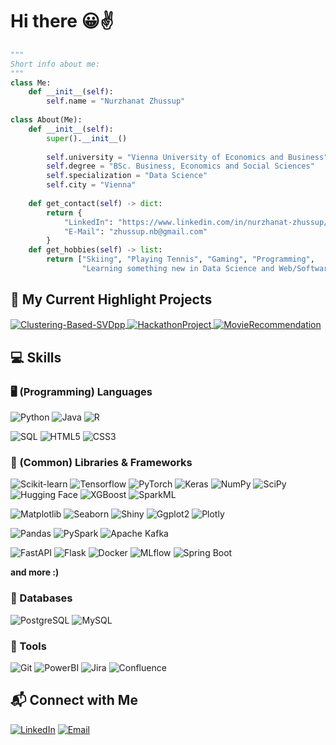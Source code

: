 # Hi there 😀✌️

```python
"""
Short info about me:
"""
class Me:
    def __init__(self):
        self.name = "Nurzhanat Zhussup"
        
class About(Me):
    def __init__(self):
        super().__init__()
        
        self.university = "Vienna University of Economics and Business"
        self.degree = "BSc. Business, Economics and Social Sciences"
        self.specialization = "Data Science"
        self.city = "Vienna"
 
    def get_contact(self) -> dict:
        return {
            "LinkedIn": "https://www.linkedin.com/in/nurzhanat-zhussup/",
            "E-Mail": "zhussup.nb@gmail.com"
        }
    def get_hobbies(self) -> list:
        return ["Skiing", "Playing Tennis", "Gaming", "Programming",
                "Learning something new in Data Science and Web/Software Development"]


```


## 🌟 My Current Highlight Projects

<a href="https://github.com/koettbullarr/Clustering-Based-SVDpp">
  <img align="center" src="https://github-readme-stats.vercel.app/api/pin/?username=nzhussup&repo=Clustering-Based-SVDpp&show_icons=true&line_height=27&title_color=6aa6f8&text_color=8a919a&icon_color=6aa6f8&bg_color=22272e" alt="Clustering-Based-SVDpp" />
</a>

<a href="https://github.com/nzhussup/HackathonProject">
  <img align="center" src="https://github-readme-stats.vercel.app/api/pin/?username=nzhussup&repo=HackathonProject&show_icons=true&line_height=27&title_color=6aa6f8&text_color=8a919a&icon_color=6aa6f8&bg_color=22272e" alt="HackathonProject" />
</a>

<a href="https://github.com/nzhussup/MovieRecommendation">
  <img align="center" src="https://github-readme-stats.vercel.app/api/pin/?username=nzhussup&repo=MovieRecommendation&show_icons=true&line_height=27&title_color=6aa6f8&text_color=8a919a&icon_color=6aa6f8&bg_color=22272e" alt="MovieRecommendation" />
</a>


## 💻 Skills

### 🖥️ (Programming) Languages
![Python](https://img.shields.io/badge/-Python-3776AB?style=flat-square&logo=Python&logoColor=white)
![Java](https://img.shields.io/badge/-Java-007396?style=flat-square&logo=java&logoColor=white)
![R](https://img.shields.io/badge/-R-276DC3?style=flat-square&logo=r&logoColor=white)

![SQL](https://img.shields.io/badge/-SQL-4479A1?style=flat-square&logo=mysql&logoColor=white)
![HTML5](https://img.shields.io/badge/-HTML5-E34F26?style=flat-square&logo=html5&logoColor=white)
![CSS3](https://img.shields.io/badge/-CSS3-1572B6?style=flat-square&logo=css3&logoColor=white)

### 🧰 (Common) Libraries & Frameworks
![Scikit-learn](https://img.shields.io/badge/-Scikit_learn-F7931E?style=flat-square&logo=scikit-learn&logoColor=white)
![Tensorflow](https://img.shields.io/badge/-Tensorflow-FF6F00?style=flat-square&logo=Tensorflow&logoColor=white)
![PyTorch](https://img.shields.io/badge/-PyTorch-EE4C2C?style=flat-square&logo=pytorch&logoColor=white)
![Keras](https://img.shields.io/badge/-Keras-D00000?style=flat-square&logo=Keras&logoColor=white)
![NumPy](https://img.shields.io/badge/-NumPy-013243?style=flat-square&logo=numpy&logoColor=white)
![SciPy](https://img.shields.io/badge/-SciPy-8CAAE6?style=flat-square&logo=scipy&logoColor=white)
![Hugging Face](https://img.shields.io/badge/-Hugging%20Face-FFD43B?style=flat-square&logo=huggingface&logoColor=black)
![XGBoost](https://img.shields.io/badge/-XGBoost-3498DB?style=flat-square&logo=xgboost&logoColor=white)
![SparkML](https://img.shields.io/badge/-SparkML-E25A1C?style=flat-square&logo=apache-spark&logoColor=white)

![Matplotlib](https://img.shields.io/badge/-Matplotlib-11557C?style=flat-square&logo=matplotlib&logoColor=white)
![Seaborn](https://img.shields.io/badge/-Seaborn-76B900?style=flat-square&logo=seaborn&logoColor=white)
![Shiny](https://img.shields.io/badge/-Shiny-120E8B?style=flat-square&logo=shiny&logoColor=white)
![Ggplot2](https://img.shields.io/badge/-Ggplot2-FF6347?style=flat-square&logo=ggplot2&logoColor=white)
![Plotly](https://img.shields.io/badge/-Plotly-3F4F75?style=flat-square&logo=plotly&logoColor=white)

![Pandas](https://img.shields.io/badge/-Pandas-150458?style=flat-square&logo=pandas&logoColor=white)
![PySpark](https://img.shields.io/badge/-PySpark-E25A1C?style=flat-square&logo=apache-spark&logoColor=white)
![Apache Kafka](https://img.shields.io/badge/-Apache%20Kafka-231F20?style=flat-square&logo=apache-kafka&logoColor=white)

![FastAPI](https://img.shields.io/badge/-FastAPI-009688?style=flat-square&logo=fastapi&logoColor=white)
![Flask](https://img.shields.io/badge/-Flask-000000?style=flat-square&logo=flask&logoColor=white)
![Docker](https://img.shields.io/badge/-Docker-2496ED?style=flat-square&logo=docker&logoColor=white)
![MLflow](https://img.shields.io/badge/-MLflow-0194E2?style=flat-square&logo=mlflow&logoColor=white)
![Spring Boot](https://img.shields.io/badge/Spring%20Boot-6DB33F?style=flat-square&logo=spring&logoColor=white)



**and more :)**

### 💾 Databases
![PostgreSQL](https://img.shields.io/badge/-PostgreSQL-336791?style=flat-square&logo=postgresql&logoColor=white)
![MySQL](https://img.shields.io/badge/-MySQL-4479A1?style=flat-square&logo=mysql&logoColor=white)

### 🔧 Tools
![Git](https://img.shields.io/badge/-Git-F05032?style=flat-square&logo=git&logoColor=white)
![PowerBI](https://img.shields.io/badge/-Power%20BI-F2C811?style=flat-square&logo=power-bi&logoColor=black)
![Jira](https://img.shields.io/badge/-Jira-0052CC?style=flat-square&logo=jira&logoColor=white)
![Confluence](https://img.shields.io/badge/-Confluence-172B4D?style=flat-square&logo=confluence&logoColor=white)

## 📬 Connect with Me
[![LinkedIn](https://img.shields.io/badge/-LinkedIn-0077B5?style=flat-square&logo=linkedin&logoColor=white)](https://www.linkedin.com/in/nurzhanat-zhussup/)
[![Email](https://img.shields.io/badge/-Email-D14836?style=flat-square&logo=gmail&logoColor=white)](mailto:zhussup.nb@gmail.com)



